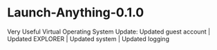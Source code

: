 # Launch-Anything-0.1.0
Very Useful Virtual Operating System
Update: Updated guest account | Updated EXPLORER | Updated system | Updated logging
